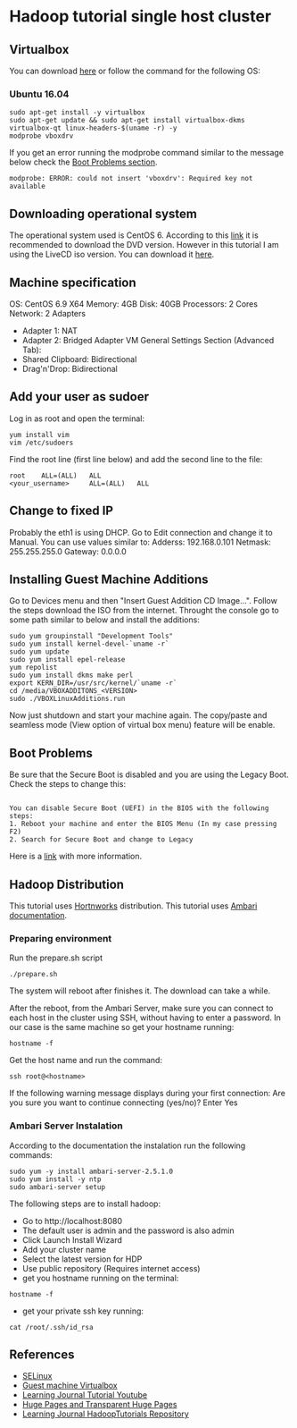 # Hadoop tutorial single host cluster

## Virtualbox 

You can download [here](https://www.virtualbox.org/wiki/Downloads) or follow the command for the following OS:

### Ubuntu 16.04
```
sudo apt-get install -y virtualbox
sudo apt-get update && sudo apt-get install virtualbox-dkms virtualbox-qt linux-headers-$(uname -r) -y
modprobe vboxdrv
```

If you get an error running the modprobe command similar to the message below check the [Boot Problems section](#boot-problems).
```
modprobe: ERROR: could not insert 'vboxdrv': Required key not available
```

## Downloading operational system
The operational system used is CentOS 6. According to this [link](https://wiki.centos.org/Manuals/ReleaseNotes/CentOS7#head-76148df6f2cc6a03ab2ceaa23204ace3e2acbfb9) it is recommended to download the DVD version. However in this tutorial I am using the LiveCD iso version.
You can download it [here](http://mirror.za.web4africa.net/centos/6.9/isos/x86_64/).

## Machine specification
OS: CentOS 6.9 X64
Memory: 4GB
Disk: 40GB
Processors: 2 Cores
Network: 2 Adapters
- Adapter 1: NAT
- Adapter 2: Bridged Adapter
VM General Settings Section (Advanced Tab):
- Shared Clipboard: Bidirectional
- Drag'n'Drop: Bidirectional

## Add your user as sudoer
Log in as root and open the terminal:
```
yum install vim
vim /etc/sudoers
```

Find the root line (first line below) and add the second line to the file:
```
root 	ALL=(ALL)	ALL
<your_username> 	ALL=(ALL)	ALL
```

## Change to fixed IP
Probably the eth1 is using DHCP. Go to Edit connection and change it to Manual. You can use values similar to:
Adderss: 192.168.0.101
Netmask: 255.255.255.0
Gateway: 0.0.0.0


## Installing Guest Machine Additions
Go to Devices menu and then "Insert Guest Addition CD Image...". Follow the steps download the ISO from the internet.
Throught the console go to some path similar to below and install the additions:
```
sudo yum groupinstall "Development Tools"
sudo yum install kernel-devel-`uname -r`
sudo yum update
sudo yum install epel-release
yum repolist
sudo yum install dkms make perl
export KERN_DIR=/usr/src/kernel/`uname -r`
cd /media/VBOXADDITONS_<VERSION>
sudo ./VBOXLinuxAdditions.run
```

Now just shutdown and start your machine again. The copy/paste and seamless mode (View option of virtual box menu) feature will be enable.

## Boot Problems
Be sure that the Secure Boot is disabled and you are using the Legacy Boot. Check the steps to change this:
```
	
You can disable Secure Boot (UEFI) in the BIOS with the following steps:
1. Reboot your machine and enter the BIOS Menu (In my case pressing F2)
2. Search for Secure Boot and change to Legacy
```

Here is a [link](https://askubuntu.com/questions/762254/why-do-i-get-required-key-not-available-when-install-3rd-party-kernel-modules) with more information.

## Hadoop Distribution
This tutorial uses [Hortnworks](https://hortonworks.com/) distribution. This tutorial uses [Ambari documentation](https://docs.hortonworks.com/HDPDocuments/HDF3/HDF-3.0.0/bk_installing-hdf/content/ch_install-ambari.html).

### Preparing environment
Run the prepare.sh script
```
./prepare.sh
```

The system will reboot after finishes it. The download can take a while.

After the reboot, from the Ambari Server, make sure you can connect to each host in the cluster using SSH, without having to enter a password. In our case is the same machine so get your hostname running:
```
hostname -f
```

Get the host name and run the command:
```
ssh root@<hostname>
```

If the following warning message displays during your first connection: Are you sure you want to continue connecting (yes/no)? Enter Yes

### Ambari Server Instalation
According to the documentation the instalation run the following commands:
```
sudo yum -y install ambari-server-2.5.1.0
sudo yum install -y ntp
sudo ambari-server setup
```
The following steps are to install hadoop:
* Go to http://localhost:8080
* The default user is admin and the password is also admin
* Click Launch Install Wizard
* Add your cluster name
* Select the latest version for HDP
* Use public repository (Requires internet access)
* get you hostname running on the terminal:
```
hostname -f
```
* get your private ssh key running:
```
cat /root/.ssh/id_rsa
```

## References
* [SELinux](https://www.digitalocean.com/community/tutorials/an-introduction-to-selinux-on-centos-7-part-1-basic-concepts)
* [Guest machine Virtualbox](https://askubuntu.com/questions/22743/how-do-i-install-guest-additions-in-a-virtualbox-vm/22745#22745)
* [Learning Journal Tutorial Youtube](https://www.youtube.com/watch?v=DJPwV2ge9m0&list=PLkz1SCf5iB4dw3jbRo0SYCk2urRESUA3v&index=6)
* [Huge Pages and Transparent Huge Pages](https://access.redhat.com/documentation/en-US/Red_Hat_Enterprise_Linux/6/html/Performance_Tuning_Guide/s-memory-transhuge.html)
* [Learning Journal HadoopTutorials Repository](https://github.com/LearningJournal/HadoopTutorials)